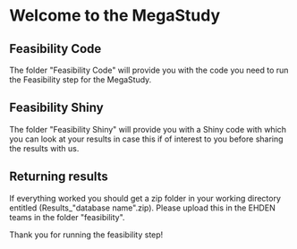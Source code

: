 # Welcome to the MegaStudy

## Feasibility Code

The folder "Feasibility Code" will provide you with the code you need to run the Feasibility step for the MegaStudy.


## Feasibility Shiny

The folder "Feasibility Shiny" will provide you with a Shiny code with which you can look at your results in case this if of interest to you before sharing the results with us.


## Returning results

If everything worked you should get a zip folder in your working directory entitled (Results_"database name".zip).
Please upload this in the EHDEN teams in the folder "feasibility".

Thank you for running the feasibility step!